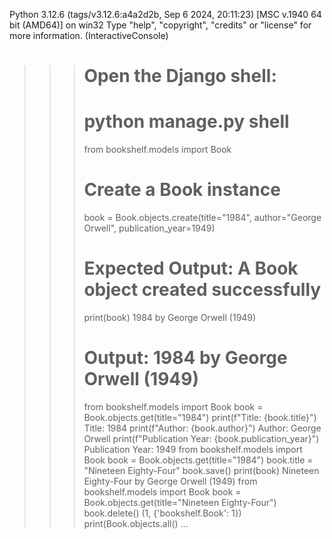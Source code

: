 Python 3.12.6 (tags/v3.12.6:a4a2d2b, Sep  6 2024, 20:11:23) [MSC v.1940 64 bit (AMD64)] on win32
Type "help", "copyright", "credits" or "license" for more information.
(InteractiveConsole)
>>> # Open the Django shell:
>>> # python manage.py shell
>>>
>>> from bookshelf.models import Book
>>> 
>>> # Create a Book instance
>>> book = Book.objects.create(title="1984", author="George Orwell", publication_year=1949)
>>> 
>>> # Expected Output: A Book object created successfully
>>> print(book)
1984 by George Orwell (1949)
>>> # Output: 1984 by George Orwell (1949)
>>> from bookshelf.models import Book
>>> book = Book.objects.get(title="1984")
>>> print(f"Title: {book.title}")
Title: 1984
>>> print(f"Author: {book.author}")
Author: George Orwell
>>> print(f"Publication Year: {book.publication_year}")
Publication Year: 1949
>>> from bookshelf.models import Book
>>> book = Book.objects.get(title="1984")
>>> book.title = "Nineteen Eighty-Four"
>>> book.save()
>>> print(book)
Nineteen Eighty-Four by George Orwell (1949)
>>> from bookshelf.models import Book
>>> book = Book.objects.get(title="Nineteen Eighty-Four")
>>> book.delete()
(1, {'bookshelf.Book': 1})
>>> print(Book.objects.all()
...
